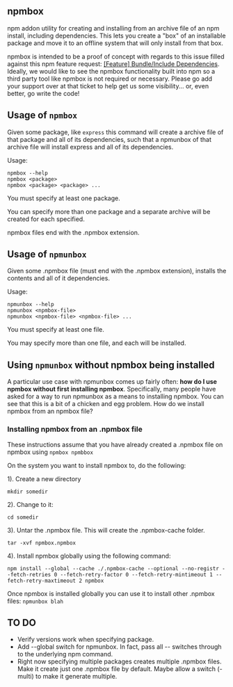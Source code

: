 npmbox
-------

npm addon utility for creating and installing from an archive file of an npm install, including dependencies.  This lets you create a "box" of an installable package and move it to an offline system that will only install from that box.

npmbox is intended to be a proof of concept with regards to this issue filled against this npm feature request: [[Feature] Bundle/Include Dependencies](https://github.com/isaacs/npm/issues/4210).  Ideally, we would like to see the npmbox functionality built into npm so a third party tool like npmbox is not required or necessary. Please go add your support over at that ticket to help get us some visibility... or, even better, go write the code!

## Usage of `npmbox`

Given some package, like `express` this command will create a archive file of that package and all of its dependencies, such that a npmunbox of that archive file will install express and all of its dependencies. 

Usage:

	npmbox --help
	npmbox <package>
	npmbox <package> <package> ...

You must specify at least one package. 

You can specify more than one package and a separate archive will be created for each specified.

npmbox files end with the .npmbox extension.

## Usage of `npmunbox`

Given some .npmbox file (must end with the .npmbox extension), installs the contents and all of it dependencies.

Usage:

	npmunbox --help
	npmunbox <npmbox-file>
	npmunbox <npmbox-file> <npmbox-file> ...

You must specify at least one file.

You may specify more than one file, and each will be installed.

## Using `npmunbox` without npmbox being installed

A particular use case with npmunbox comes up fairly often: **how do I use npmbox without first installing npmbox**.  Specifically, many people have asked for a way to run npmunbox as a means to installing npmbox.  You can see that this is a bit of a chicken and egg problem.  How do we install npmbox from an npmbox file?

### Installing npmbox from an .npmbox file

These instructions assume that you have already created a .npmbox file on npmbox using `npmbox npmbbox`

On the system you want to install npmbox to, do the following:

1). Create a new directory

	mkdir somedir
	
2). Change to it: 

	cd somedir

3). Untar the .npmbox file.  This will create the .npmbox-cache folder.
 
	tar -xvf npmbox.npmbox

4). Install npmbox globally using the following command:

	npm install --global --cache ./.npmbox-cache --optional --no-registr --fetch-retries 0 --fetch-retry-factor 0 --fetch-retry-mintimeout 1 --fetch-retry-maxtimeout 2 npmbox

Once npmbox is installed globally you can use it to install other .npmbox files: `npmunbox blah`

## TO DO

- Verify versions work when specifying package.
- Add --global switch for npmunbox.  In fact, pass all -- switches through to the underlying npm command.
- Right now specifying multiple packages creates multiple .npmbox files.  Make it create just one .npmbox file by default.  Maybe allow a switch (-multi) to make it generate multiple.
